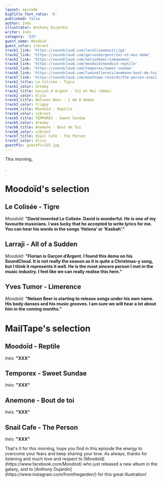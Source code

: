 ```yaml
---
layout: episode
bigTitle_font_ratio: '6'
published: false
author: Inès
illustrator: Anthony Dujardin
writer: Inès
category: '325'
guest_name: Moodoïd
guest_color: vibrant
track1_link: 'https://soundcloud.com/lecoliseemusic/jpp'
track2_link: 'https://soundcloud.com/garcondargent/toi-et-moi-demo'
track3_link: 'https://soundcloud.com/nelsonbeer/iamawoman'
track4_link: 'https://soundcloud.com/moodoid/moodoid-reptile'
track5_link: 'https://soundcloud.com/temporex/sweet-sundae'
track6_link: 'https://soundcloud.com/luminellerecs/anemone-bout-de-toi'
track7_link: 'https://soundcloud.com/moontown-records/the-person-snail-cafe'
track1_title: Le Colisée - Tigre
track1_color: dreamy
track2_title: Garçon d'Argent - Toi et Moi (démo)
track2_color: bliss
track3_title: Nelsoon Beer - I Am A Woman
track3_color: trippy
track4_title: Moodoïd - Reptile
track4_color: vibrant
track5_title: TEMPOREX - Sweet Sundae
track5_color: dreamy
track6_title: Anemone - Bout de Toi
track6_color: vibrant
track7_title: Snail Cafe - The Person
track7_color: bliss
guestPic: guestPic325.jpg
---
```

<p id="introduction">This morning,
<br><br>
.</p>

 

# Moodoïd's selection


## Le Colisée - Tigre
_Moodoïd_: **"**David invented Le Colisée. David is wonderful. He is one of my favourite musicians. I was lucky that he accepted to write lyrics for me. You can hear his words in the songs ‘Helena’ or ‘Kasbah’.**"**

## Larraji - All of a Sudden
_Moodoïd_: **"**Florian is Garçon d’Argent. I found this demo on his SoundCloud. It is not really the season as it is quite a Christmas-y song, but I think it represents it well. He is the most sincere person I met in the music industry. I feel like we can really realise this here.**"**

## Yves Tumor - Limerence
_Moodoïd_: **"**Nelson Beer is starting to release songs under his own name. His body danses and his music grooves. I am sure we will hear a lot about him in the coming months.**"**


# MailTape's selection

## Moodoïd - Reptile
_Inès_: **"**XXX**"**

## Temporex - Sweet Sundae
_Inès_: **"**XXX**"**

## Anemone - Bout de toi
_Inès_: **"**XXX**"**

## Snail Cafe - The Person
_Inès_: **"**XXX**"**

<p id="outroduction">That's it for this morning, hope you find in this episode the energy to overcome your fears and keep sharing your love. As always, thanks for listening and much love and respect to [Moodoïd](https://www.facebook.com/Moodoid) who just released a new album in the galaxy, and to [Anthony Dujardin](https://www.instagram.com/fromthegarden/) for this great illustration!</p>
